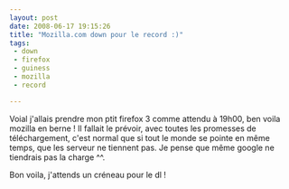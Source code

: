```yaml
---
layout: post
date: 2008-06-17 19:15:26
title: "Mozilla.com down pour le record :)"
tags:
 - down
 - firefox
 - guiness
 - mozilla
 - record

---
```


Voial j'allais prendre mon ptit firefox 3 comme attendu à 19h00, ben voila mozilla en berne !
Il fallait le prévoir, avec toutes les promesses de téléchargement, c'est normal que si tout le monde se pointe en même temps, que les serveur ne tiennent pas. Je pense que même google ne tiendrais pas la charge ^^.

Bon voila, j'attends un créneau pour le dl !
